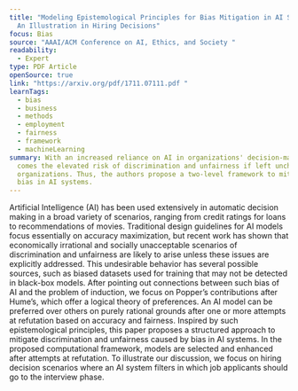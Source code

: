 ```yaml
---
title: "Modeling Epistemological Principles for Bias Mitigation in AI Systems:
  An Illustration in Hiring Decisions"
focus: Bias
source: "AAAI/ACM Conference on AI, Ethics, and Society "
readability:
  - Expert
type: PDF Article
openSource: true
link: "https://arxiv.org/pdf/1711.07111.pdf "
learnTags:
  - bias
  - business
  - methods
  - employment
  - fairness
  - framework
  - machineLearning
summary: With an increased reliance on AI in organizations' decision-making
  comes the elevated risk of discrimination and unfairness if left unchecked by
  organizations. Thus, the authors propose a two-level framework to mitigate
  bias in AI systems.
---
```

Artificial Intelligence (AI) has been used extensively in automatic decision making in a broad variety of scenarios, ranging from credit ratings for loans to recommendations of movies. Traditional design guidelines for AI models focus essentially on accuracy maximization, but recent work has shown that economically irrational and socially unacceptable scenarios of discrimination and unfairness are likely to arise unless these issues are explicitly addressed. This undesirable behavior has several possible sources, such as biased datasets used for training that may not be detected in black-box models. After pointing out connections between such bias of AI and the problem of induction, we focus on Popper’s contributions after Hume’s, which offer a logical theory of preferences. An AI model can be preferred over others on purely rational grounds after one or more attempts at refutation based on accuracy and fairness. Inspired by such epistemological principles, this paper proposes a structured approach to mitigate discrimination and unfairness caused by bias in AI systems. In the proposed computational framework, models are selected and enhanced after attempts at refutation. To illustrate our discussion, we focus on hiring decision scenarios where an AI system filters in which job applicants should go to the interview phase.